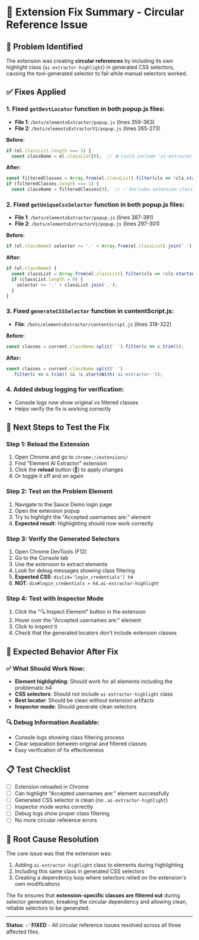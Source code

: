 # 🔧 Extension Fix Summary - Circular Reference Issue

## 🎯 Problem Identified
The extension was creating **circular references** by including its own highlight class (`ai-extractor-highlight`) in generated CSS selectors, causing the tool-generated selector to fail while manual selectors worked.

## ✅ Fixes Applied

### 1. Fixed `getBestLocator` function in both popup.js files:
- **File 1**: `/bots/elementsExtractor/popup.js` (lines 359-363)
- **File 2**: `/bots/elementsExtractorV1/popup.js` (lines 265-273)

**Before:**
```javascript
if (el.classList.length === 1) {
  const className = el.classList[0];  // ❌ Could include 'ai-extractor-highlight'
```

**After:**
```javascript
const filteredClasses = Array.from(el.classList).filter(cls => !cls.startsWith('ai-extractor-'));
if (filteredClasses.length === 1) {
  const className = filteredClasses[0];  // ✅ Excludes extension classes
```

### 2. Fixed `getUniqueCssSelector` function in both popup.js files:
- **File 1**: `/bots/elementsExtractor/popup.js` (lines 387-391)
- **File 2**: `/bots/elementsExtractorV1/popup.js` (lines 297-301)

**Before:**
```javascript
if (el.className) selector += '.' + Array.from(el.classList).join('.');
```

**After:**
```javascript
if (el.className) {
  const classList = Array.from(el.classList).filter(cls => !cls.startsWith('ai-extractor-'));
  if (classList.length > 0) {
    selector += '.' + classList.join('.');
  }
}
```

### 3. Fixed `generateCSSSelector` function in contentScript.js:
- **File**: `/bots/elementsExtractor/contentScript.js` (lines 318-322)

**Before:**
```javascript
const classes = current.className.split(' ').filter(c => c.trim());
```

**After:**
```javascript
const classes = current.className.split(' ')
  .filter(c => c.trim() && !c.startsWith('ai-extractor-'));
```

### 4. Added debug logging for verification:
- Console logs now show original vs filtered classes
- Helps verify the fix is working correctly

## 🔄 Next Steps to Test the Fix

### Step 1: Reload the Extension
1. Open Chrome and go to `chrome://extensions/`
2. Find "Element AI Extractor" extension
3. Click the **reload** button (🔄) to apply changes
4. Or toggle it off and on again

### Step 2: Test on the Problem Element
1. Navigate to the Sauce Demo login page
2. Open the extension popup
3. Try to highlight the "Accepted usernames are:" element
4. **Expected result**: Highlighting should now work correctly

### Step 3: Verify the Generated Selectors
1. Open Chrome DevTools (F12)
2. Go to the Console tab
3. Use the extension to extract elements
4. Look for debug messages showing class filtering
5. **Expected CSS**: `div[id='login_credentials'] h4`
6. **NOT**: `div#login_credentials > h4.ai-extractor-highlight`

### Step 4: Test with Inspector Mode
1. Click the "🔍 Inspect Element" button in the extension
2. Hover over the "Accepted usernames are:" element
3. Click to inspect it
4. Check that the generated locators don't include extension classes

## 🎯 Expected Behavior After Fix

### ✅ What Should Work Now:
- **Element highlighting**: Should work for all elements including the problematic h4
- **CSS selectors**: Should not include `ai-extractor-highlight` class
- **Best locator**: Should be clean without extension artifacts
- **Inspector mode**: Should generate clean selectors

### 🔍 Debug Information Available:
- Console logs showing class filtering process
- Clear separation between original and filtered classes
- Easy verification of fix effectiveness

## 📋 Test Checklist

- [ ] Extension reloaded in Chrome
- [ ] Can highlight "Accepted usernames are:" element successfully
- [ ] Generated CSS selector is clean (no `.ai-extractor-highlight`)
- [ ] Inspector mode works correctly
- [ ] Debug logs show proper class filtering
- [ ] No more circular reference errors

## 🎉 Root Cause Resolution

The core issue was that the extension was:
1. Adding `ai-extractor-highlight` class to elements during highlighting
2. Including this same class in generated CSS selectors
3. Creating a dependency loop where selectors relied on the extension's own modifications

The fix ensures that **extension-specific classes are filtered out** during selector generation, breaking the circular dependency and allowing clean, reliable selectors to be generated.

---

**Status**: ✅ **FIXED** - All circular reference issues resolved across all three affected files.
